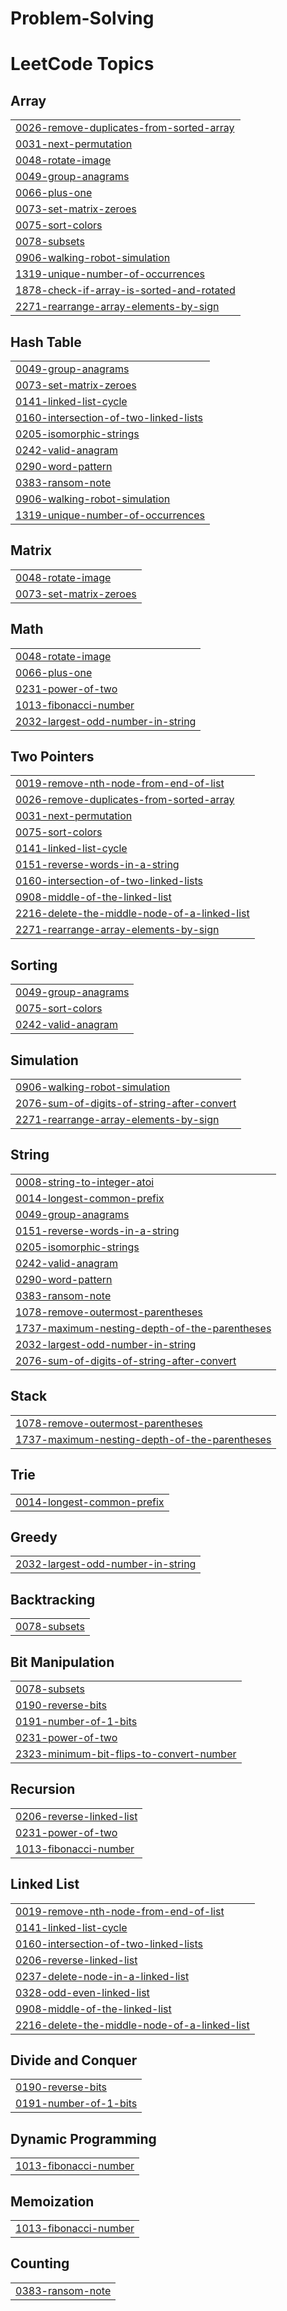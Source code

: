 # Problem-Solving

<!---LeetCode Topics Start-->
# LeetCode Topics
## Array
|  |
| ------- |
| [0026-remove-duplicates-from-sorted-array](https://github.com/Dishani-Ghosh/Problem-Solving/tree/master/0026-remove-duplicates-from-sorted-array) |
| [0031-next-permutation](https://github.com/Dishani-Ghosh/Problem-Solving/tree/master/0031-next-permutation) |
| [0048-rotate-image](https://github.com/Dishani-Ghosh/Problem-Solving/tree/master/0048-rotate-image) |
| [0049-group-anagrams](https://github.com/Dishani-Ghosh/Problem-Solving/tree/master/0049-group-anagrams) |
| [0066-plus-one](https://github.com/Dishani-Ghosh/Problem-Solving/tree/master/0066-plus-one) |
| [0073-set-matrix-zeroes](https://github.com/Dishani-Ghosh/Problem-Solving/tree/master/0073-set-matrix-zeroes) |
| [0075-sort-colors](https://github.com/Dishani-Ghosh/Problem-Solving/tree/master/0075-sort-colors) |
| [0078-subsets](https://github.com/Dishani-Ghosh/Problem-Solving/tree/master/0078-subsets) |
| [0906-walking-robot-simulation](https://github.com/Dishani-Ghosh/Problem-Solving/tree/master/0906-walking-robot-simulation) |
| [1319-unique-number-of-occurrences](https://github.com/Dishani-Ghosh/Problem-Solving/tree/master/1319-unique-number-of-occurrences) |
| [1878-check-if-array-is-sorted-and-rotated](https://github.com/Dishani-Ghosh/Problem-Solving/tree/master/1878-check-if-array-is-sorted-and-rotated) |
| [2271-rearrange-array-elements-by-sign](https://github.com/Dishani-Ghosh/Problem-Solving/tree/master/2271-rearrange-array-elements-by-sign) |
## Hash Table
|  |
| ------- |
| [0049-group-anagrams](https://github.com/Dishani-Ghosh/Problem-Solving/tree/master/0049-group-anagrams) |
| [0073-set-matrix-zeroes](https://github.com/Dishani-Ghosh/Problem-Solving/tree/master/0073-set-matrix-zeroes) |
| [0141-linked-list-cycle](https://github.com/Dishani-Ghosh/Problem-Solving/tree/master/0141-linked-list-cycle) |
| [0160-intersection-of-two-linked-lists](https://github.com/Dishani-Ghosh/Problem-Solving/tree/master/0160-intersection-of-two-linked-lists) |
| [0205-isomorphic-strings](https://github.com/Dishani-Ghosh/Problem-Solving/tree/master/0205-isomorphic-strings) |
| [0242-valid-anagram](https://github.com/Dishani-Ghosh/Problem-Solving/tree/master/0242-valid-anagram) |
| [0290-word-pattern](https://github.com/Dishani-Ghosh/Problem-Solving/tree/master/0290-word-pattern) |
| [0383-ransom-note](https://github.com/Dishani-Ghosh/Problem-Solving/tree/master/0383-ransom-note) |
| [0906-walking-robot-simulation](https://github.com/Dishani-Ghosh/Problem-Solving/tree/master/0906-walking-robot-simulation) |
| [1319-unique-number-of-occurrences](https://github.com/Dishani-Ghosh/Problem-Solving/tree/master/1319-unique-number-of-occurrences) |
## Matrix
|  |
| ------- |
| [0048-rotate-image](https://github.com/Dishani-Ghosh/Problem-Solving/tree/master/0048-rotate-image) |
| [0073-set-matrix-zeroes](https://github.com/Dishani-Ghosh/Problem-Solving/tree/master/0073-set-matrix-zeroes) |
## Math
|  |
| ------- |
| [0048-rotate-image](https://github.com/Dishani-Ghosh/Problem-Solving/tree/master/0048-rotate-image) |
| [0066-plus-one](https://github.com/Dishani-Ghosh/Problem-Solving/tree/master/0066-plus-one) |
| [0231-power-of-two](https://github.com/Dishani-Ghosh/Problem-Solving/tree/master/0231-power-of-two) |
| [1013-fibonacci-number](https://github.com/Dishani-Ghosh/Problem-Solving/tree/master/1013-fibonacci-number) |
| [2032-largest-odd-number-in-string](https://github.com/Dishani-Ghosh/Problem-Solving/tree/master/2032-largest-odd-number-in-string) |
## Two Pointers
|  |
| ------- |
| [0019-remove-nth-node-from-end-of-list](https://github.com/Dishani-Ghosh/Problem-Solving/tree/master/0019-remove-nth-node-from-end-of-list) |
| [0026-remove-duplicates-from-sorted-array](https://github.com/Dishani-Ghosh/Problem-Solving/tree/master/0026-remove-duplicates-from-sorted-array) |
| [0031-next-permutation](https://github.com/Dishani-Ghosh/Problem-Solving/tree/master/0031-next-permutation) |
| [0075-sort-colors](https://github.com/Dishani-Ghosh/Problem-Solving/tree/master/0075-sort-colors) |
| [0141-linked-list-cycle](https://github.com/Dishani-Ghosh/Problem-Solving/tree/master/0141-linked-list-cycle) |
| [0151-reverse-words-in-a-string](https://github.com/Dishani-Ghosh/Problem-Solving/tree/master/0151-reverse-words-in-a-string) |
| [0160-intersection-of-two-linked-lists](https://github.com/Dishani-Ghosh/Problem-Solving/tree/master/0160-intersection-of-two-linked-lists) |
| [0908-middle-of-the-linked-list](https://github.com/Dishani-Ghosh/Problem-Solving/tree/master/0908-middle-of-the-linked-list) |
| [2216-delete-the-middle-node-of-a-linked-list](https://github.com/Dishani-Ghosh/Problem-Solving/tree/master/2216-delete-the-middle-node-of-a-linked-list) |
| [2271-rearrange-array-elements-by-sign](https://github.com/Dishani-Ghosh/Problem-Solving/tree/master/2271-rearrange-array-elements-by-sign) |
## Sorting
|  |
| ------- |
| [0049-group-anagrams](https://github.com/Dishani-Ghosh/Problem-Solving/tree/master/0049-group-anagrams) |
| [0075-sort-colors](https://github.com/Dishani-Ghosh/Problem-Solving/tree/master/0075-sort-colors) |
| [0242-valid-anagram](https://github.com/Dishani-Ghosh/Problem-Solving/tree/master/0242-valid-anagram) |
## Simulation
|  |
| ------- |
| [0906-walking-robot-simulation](https://github.com/Dishani-Ghosh/Problem-Solving/tree/master/0906-walking-robot-simulation) |
| [2076-sum-of-digits-of-string-after-convert](https://github.com/Dishani-Ghosh/Problem-Solving/tree/master/2076-sum-of-digits-of-string-after-convert) |
| [2271-rearrange-array-elements-by-sign](https://github.com/Dishani-Ghosh/Problem-Solving/tree/master/2271-rearrange-array-elements-by-sign) |
## String
|  |
| ------- |
| [0008-string-to-integer-atoi](https://github.com/Dishani-Ghosh/Problem-Solving/tree/master/0008-string-to-integer-atoi) |
| [0014-longest-common-prefix](https://github.com/Dishani-Ghosh/Problem-Solving/tree/master/0014-longest-common-prefix) |
| [0049-group-anagrams](https://github.com/Dishani-Ghosh/Problem-Solving/tree/master/0049-group-anagrams) |
| [0151-reverse-words-in-a-string](https://github.com/Dishani-Ghosh/Problem-Solving/tree/master/0151-reverse-words-in-a-string) |
| [0205-isomorphic-strings](https://github.com/Dishani-Ghosh/Problem-Solving/tree/master/0205-isomorphic-strings) |
| [0242-valid-anagram](https://github.com/Dishani-Ghosh/Problem-Solving/tree/master/0242-valid-anagram) |
| [0290-word-pattern](https://github.com/Dishani-Ghosh/Problem-Solving/tree/master/0290-word-pattern) |
| [0383-ransom-note](https://github.com/Dishani-Ghosh/Problem-Solving/tree/master/0383-ransom-note) |
| [1078-remove-outermost-parentheses](https://github.com/Dishani-Ghosh/Problem-Solving/tree/master/1078-remove-outermost-parentheses) |
| [1737-maximum-nesting-depth-of-the-parentheses](https://github.com/Dishani-Ghosh/Problem-Solving/tree/master/1737-maximum-nesting-depth-of-the-parentheses) |
| [2032-largest-odd-number-in-string](https://github.com/Dishani-Ghosh/Problem-Solving/tree/master/2032-largest-odd-number-in-string) |
| [2076-sum-of-digits-of-string-after-convert](https://github.com/Dishani-Ghosh/Problem-Solving/tree/master/2076-sum-of-digits-of-string-after-convert) |
## Stack
|  |
| ------- |
| [1078-remove-outermost-parentheses](https://github.com/Dishani-Ghosh/Problem-Solving/tree/master/1078-remove-outermost-parentheses) |
| [1737-maximum-nesting-depth-of-the-parentheses](https://github.com/Dishani-Ghosh/Problem-Solving/tree/master/1737-maximum-nesting-depth-of-the-parentheses) |
## Trie
|  |
| ------- |
| [0014-longest-common-prefix](https://github.com/Dishani-Ghosh/Problem-Solving/tree/master/0014-longest-common-prefix) |
## Greedy
|  |
| ------- |
| [2032-largest-odd-number-in-string](https://github.com/Dishani-Ghosh/Problem-Solving/tree/master/2032-largest-odd-number-in-string) |
## Backtracking
|  |
| ------- |
| [0078-subsets](https://github.com/Dishani-Ghosh/Problem-Solving/tree/master/0078-subsets) |
## Bit Manipulation
|  |
| ------- |
| [0078-subsets](https://github.com/Dishani-Ghosh/Problem-Solving/tree/master/0078-subsets) |
| [0190-reverse-bits](https://github.com/Dishani-Ghosh/Problem-Solving/tree/master/0190-reverse-bits) |
| [0191-number-of-1-bits](https://github.com/Dishani-Ghosh/Problem-Solving/tree/master/0191-number-of-1-bits) |
| [0231-power-of-two](https://github.com/Dishani-Ghosh/Problem-Solving/tree/master/0231-power-of-two) |
| [2323-minimum-bit-flips-to-convert-number](https://github.com/Dishani-Ghosh/Problem-Solving/tree/master/2323-minimum-bit-flips-to-convert-number) |
## Recursion
|  |
| ------- |
| [0206-reverse-linked-list](https://github.com/Dishani-Ghosh/Problem-Solving/tree/master/0206-reverse-linked-list) |
| [0231-power-of-two](https://github.com/Dishani-Ghosh/Problem-Solving/tree/master/0231-power-of-two) |
| [1013-fibonacci-number](https://github.com/Dishani-Ghosh/Problem-Solving/tree/master/1013-fibonacci-number) |
## Linked List
|  |
| ------- |
| [0019-remove-nth-node-from-end-of-list](https://github.com/Dishani-Ghosh/Problem-Solving/tree/master/0019-remove-nth-node-from-end-of-list) |
| [0141-linked-list-cycle](https://github.com/Dishani-Ghosh/Problem-Solving/tree/master/0141-linked-list-cycle) |
| [0160-intersection-of-two-linked-lists](https://github.com/Dishani-Ghosh/Problem-Solving/tree/master/0160-intersection-of-two-linked-lists) |
| [0206-reverse-linked-list](https://github.com/Dishani-Ghosh/Problem-Solving/tree/master/0206-reverse-linked-list) |
| [0237-delete-node-in-a-linked-list](https://github.com/Dishani-Ghosh/Problem-Solving/tree/master/0237-delete-node-in-a-linked-list) |
| [0328-odd-even-linked-list](https://github.com/Dishani-Ghosh/Problem-Solving/tree/master/0328-odd-even-linked-list) |
| [0908-middle-of-the-linked-list](https://github.com/Dishani-Ghosh/Problem-Solving/tree/master/0908-middle-of-the-linked-list) |
| [2216-delete-the-middle-node-of-a-linked-list](https://github.com/Dishani-Ghosh/Problem-Solving/tree/master/2216-delete-the-middle-node-of-a-linked-list) |
## Divide and Conquer
|  |
| ------- |
| [0190-reverse-bits](https://github.com/Dishani-Ghosh/Problem-Solving/tree/master/0190-reverse-bits) |
| [0191-number-of-1-bits](https://github.com/Dishani-Ghosh/Problem-Solving/tree/master/0191-number-of-1-bits) |
## Dynamic Programming
|  |
| ------- |
| [1013-fibonacci-number](https://github.com/Dishani-Ghosh/Problem-Solving/tree/master/1013-fibonacci-number) |
## Memoization
|  |
| ------- |
| [1013-fibonacci-number](https://github.com/Dishani-Ghosh/Problem-Solving/tree/master/1013-fibonacci-number) |
## Counting
|  |
| ------- |
| [0383-ransom-note](https://github.com/Dishani-Ghosh/Problem-Solving/tree/master/0383-ransom-note) |
<!---LeetCode Topics End-->